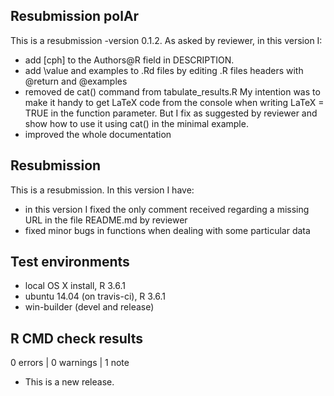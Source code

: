 ## Resubmission polAr
This is a resubmission -version 0.1.2. As asked by reviewer, in this version I: 

* add [cph] to the Authors@R field in DESCRIPTION.
* add \value and examples to .Rd files by editing .R files headers with @return and @examples
* removed de cat() command from tabulate_results.R My intention was to make it handy to get LaTeX code from the console when writing LaTeX = TRUE in the function parameter. But I fix as suggested by reviewer and show how to use it using cat() in the minimal example. 
* improved the whole documentation


## Resubmission
This is a resubmission. In this version I have:

* in this version I fixed the only comment received regarding a missing URL in the file README.md by reviewer
* fixed minor bugs in functions when dealing with some particular data


## Test environments
* local OS X install, R 3.6.1
* ubuntu 14.04 (on travis-ci), R 3.6.1
* win-builder (devel and release)

## R CMD check results

0 errors | 0 warnings | 1 note

* This is a new release.
